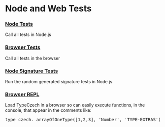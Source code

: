
# Node and Web Tests

### [Node Tests](../test-collection/test-suite-node.js)
Call all tests in Node.js

### [Browser Tests](../test-collection/test-suite-web.html)
Call all tests in the browser

### [Node Signature Tests](../test-collection/test-signatures-node.js)
Run the random generated signature tests in Node.js

### [Browser REPL](../test-collection/test-console-repl.html)
Load TypeCzech in a browser so can easily execute functions, in the console, that appear in the comments like: 
<pre>
type_czech._arrayOfOneType([1,2,3], 'Number', 'TYPE-EXTRAS');
</pre>





